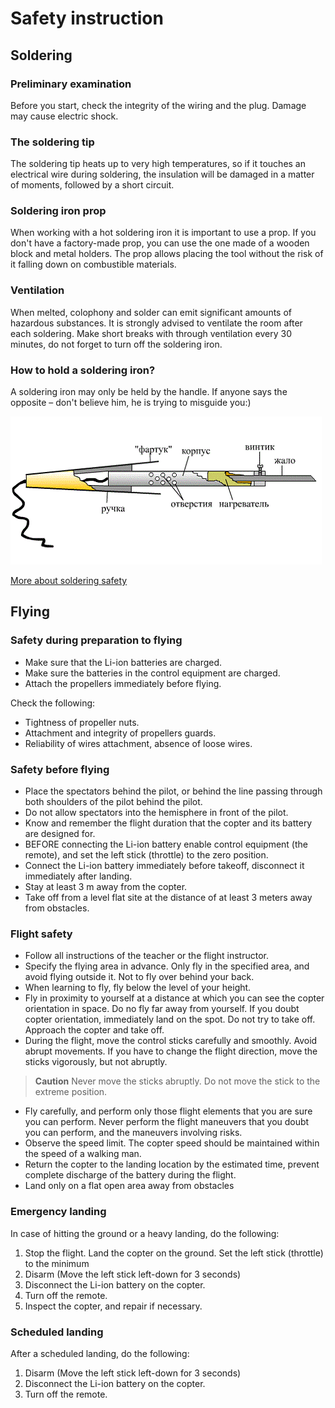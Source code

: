 Safety instruction
===

Soldering
-----

### Preliminary examination

Before you start, check the integrity of the wiring and the plug.
Damage may cause electric shock.

### The soldering tip

The soldering tip heats up to very high temperatures, so if it touches an electrical wire during soldering, the insulation will be damaged in a matter of moments, followed by a short circuit.

### Soldering iron prop

When working with a hot soldering iron it is important to use a prop. If you don't have a factory-made prop, you can use the one made of a wooden block and metal holders. The prop allows placing the tool without the risk of it falling down on combustible materials.

### Ventilation

When melted, colophony and solder can emit significant amounts of hazardous substances.
It is strongly advised to ventilate the room after each soldering.
Make short breaks with through ventilation every 30 minutes, do not forget to turn off the soldering iron.

### How to hold a soldering iron?

A soldering iron may only be held by the handle.
If anyone says the opposite – don't believe him, he is trying to misguide you:)

![Composition of a soldering iron](../assets/solderConsist.gif)

[More about soldering safety](tb.md)

Flying
------

### Safety during preparation to flying

* Make sure that the Li-ion batteries are charged.
* Make sure the batteries in the control equipment are charged.
* Attach the propellers immediately before flying.

Check the following:

* Tightness of propeller nuts.
* Attachment and integrity of propellers guards.
* Reliability of wires attachment, absence of loose wires.

### Safety before flying

* Place the spectators behind the pilot, or behind the line passing through both shoulders of the pilot behind the pilot.
* Do not allow spectators into the hemisphere in front of the pilot.
* Know and remember the flight duration that the copter and its battery are designed for.
* BEFORE connecting the Li-ion battery enable control equipment (the remote), and set the left stick (throttle) to the zero position.
* Connect the Li-ion battery immediately before takeoff, disconnect it immediately after landing.
* Stay at least 3 m away from the copter.
* Take off from a level flat site at the distance of at least 3 meters away from obstacles.

### Flight safety

* Follow all instructions of the teacher or the flight instructor.
* Specify the flying area in advance. Only fly in the specified area, and avoid flying outside it. Not to fly over behind your back.
* When learning to fly, fly below the level of your height.
* Fly in proximity to yourself at a distance at which you can see the copter orientation in space. Do no fly far away from yourself. If you doubt copter orientation, immediately land on the spot. Do not try to take off. Approach the copter and take off.
* During the flight, move the control sticks carefully and smoothly. Avoid abrupt movements. If you have to change the flight direction, move the sticks vigorously, but not abruptly.

> **Caution** Never move the sticks abruptly. Do not move the stick to the extreme position.

* Fly carefully, and perform only those flight elements that you are sure you can perform. Never perform the flight maneuvers that you doubt you can perform, and the maneuvers involving risks.
* Observe the speed limit. The copter speed should be maintained within the speed of a walking man.
* Return the copter to the landing location by the estimated time, prevent complete discharge of the battery during the flight.
* Land only on a flat open area away from obstacles

### Emergency landing

In case of hitting the ground or a heavy landing, do the following:

1. Stop the flight. Land the copter on the ground. Set the left stick (throttle) to the minimum
2. Disarm (Move the left stick left-down for 3 seconds)
3. Disconnect the Li-ion battery on the copter.
4. Turn off the remote.
5. Inspect the copter, and repair if necessary.

### Scheduled landing

After a scheduled landing, do the following:

1. Disarm (Move the left stick left-down for 3 seconds)
2. Disconnect the Li-ion battery on the copter.
3. Turn off the remote.
